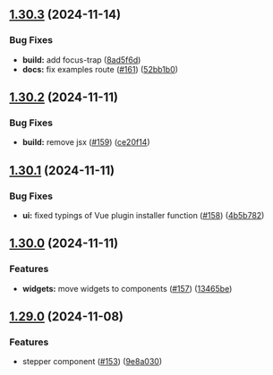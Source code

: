 ## [1.30.3](https://github.com/acronis/ui-component-library/compare/v1.30.2...v1.30.3) (2024-11-14)


### Bug Fixes

* **build:** add focus-trap ([8ad5f6d](https://github.com/acronis/ui-component-library/commit/8ad5f6da1322e2b964efad01b8f30b936b1ecd7d))
* **docs:** fix examples route ([#161](https://github.com/acronis/ui-component-library/issues/161)) ([52bb1b0](https://github.com/acronis/ui-component-library/commit/52bb1b078ef6b8a6a62b14a89c97733fa01c72bd))

## [1.30.2](https://github.com/acronis/ui-component-library/compare/v1.30.1...v1.30.2) (2024-11-11)


### Bug Fixes

* **build:** remove jsx ([#159](https://github.com/acronis/ui-component-library/issues/159)) ([ce20f14](https://github.com/acronis/ui-component-library/commit/ce20f1402d56c7ec535e04be6ce807c38b30d6a4))

## [1.30.1](https://github.com/acronis/ui-component-library/compare/v1.30.0...v1.30.1) (2024-11-11)


### Bug Fixes

* **ui:** fixed typings of Vue plugin installer function ([#158](https://github.com/acronis/ui-component-library/issues/158)) ([4b5b782](https://github.com/acronis/ui-component-library/commit/4b5b782aabe00aad5c09c72b87ad9b776a0828f7))

## [1.30.0](https://github.com/acronis/ui-component-library/compare/v1.29.0...v1.30.0) (2024-11-11)


### Features

* **widgets:** move widgets to components ([#157](https://github.com/acronis/ui-component-library/issues/157)) ([13465be](https://github.com/acronis/ui-component-library/commit/13465beec4d4e121c4320564df3b8e45e28f9539))

## [1.29.0](https://github.com/acronis/ui-component-library/compare/v1.28.0...v1.29.0) (2024-11-08)


### Features

* stepper component ([#153](https://github.com/acronis/ui-component-library/issues/153)) ([9e8a030](https://github.com/acronis/ui-component-library/commit/9e8a03093f045e0804de492efc971b215d165749))

